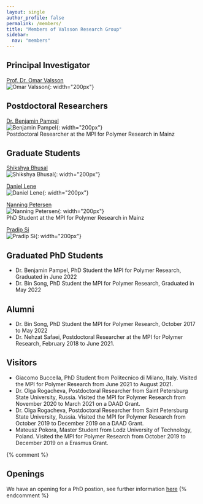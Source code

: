 ```yaml
---
layout: single
author_profile: false
permalink: /members/
title: "Members of Valsson Research Group"
sidebar:
  nav: "members"
---
```



## Principal Investigator
[Prof. Dr. Omar Valsson]({{site.url}}/members/omar-valsson)    
![Omar Valsson]({{site.url}}/assets/images/OmarValsson.jpg){: width="200px"}

## Postdoctoral Researchers

[Dr. Benjamin Pampel]({{site.url}}/members/benjamin-pampel)   
![Benjamin Pampel]({{site.url}}/assets/images/BenjaminPampel.jpg){: width="200px"}  
Postdoctoral Researcher at the MPI for Polymer Research in Mainz

## Graduate Students

[Shikshya Bhusal]({{site.url}}/members/shikshya-bhusal)   
![Shikshya Bhusal]({{site.url}}/assets/images/ShikshyaBhusal.jpg){: width="200px"}

[Daniel Lene]({{site.url}}/members/daniel-lene)   
![Daniel Lene]({{site.url}}/assets/images/DanielLene.jpg){: width="200px"}

[Nanning Petersen]({{site.url}}/members/nanning-petersen)   
![Nanning Petersen]({{site.url}}/assets/images/NanningPetersen.jpg){: width="200px"}  
PhD Student at the MPI for Polymer Research in Mainz

[Pradip Si]({{site.url}}/members/pradip-si)   
![Pradip Si]({{site.url}}/assets/images/PradipSi.jpg){: width="200px"}


## Graduated PhD Students
- Dr. Benjamin Pampel, PhD Student the MPI for Polymer Research, Graduated in June 2022
- Dr. Bin Song, PhD Student the MPI for Polymer Research, Graduated in May 2022

## Alumni
- Dr. Bin Song, PhD Student the MPI for Polymer Research, October 2017 to May 2022
- Dr. Nehzat Safaei, Postdoctoral Researcher at the MPI for Polymer Research, February 2018 to June 2021.


## Visitors

- Giacomo Buccella, PhD Student from Politecnico di Milano, Italy. Visited the MPI for Polymer Research from June 2021 to August 2021.  
- Dr. Olga Rogacheva, Postdoctoral Researcher from Saint Petersburg State University, Russia. Visited the MPI for Polymer Research from November 2020 to March 2021 on a DAAD Grant.
- Dr. Olga Rogacheva, Postdoctoral Researcher from Saint Petersburg State University, Russia. Visited the MPI for Polymer Research from October 2019 to December 2019 on a DAAD Grant.
- Mateusz Pokora, Master Student from Lodz University of Technology, Poland. Visited the MPI for Polymer Research from October 2019 to December 2019 on a Erasmus Grant.



{% comment %}
## Openings

We have an opening for a PhD postion, see further information [here]({{site.url}}/members/openings/)
{% endcomment %}
